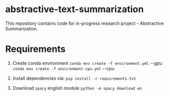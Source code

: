 # abstractive-text-summarization

This repository contains code for in-progress research project - Abstractive Summarization.

# Requirements
1. Create conda environment 
`conda env create -f environment.yml`  --gpu
`conda env create -f environment-cpu.yml`  --cpu

2. Install dependencies via:
`pip install -r requirements.txt`

3. Download `spacy` english module
`python -m spacy download en`
